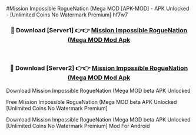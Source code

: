 #Mission Impossible RogueNation (Mega MOD [APK-MOD] - APK Unlocked - [Unlimited Coins No Watermark Premium] hf7w7



<div align="center">

<h3>🔴 Download [Server1] 👉👉 <a href="https://momento.my/?title=Mission_Impossible_RogueNation_(Mega_MOD">Mission Impossible RogueNation (Mega MOD Mod Apk</a></h3><br>

<h3>🔴 Download [Server2] 👉👉 <a href="https://momento.my/?title=Mission_Impossible_RogueNation_(Mega_MOD">Mission Impossible RogueNation (Mega MOD Mod Apk</a></h3>
</div>



Download Mission Impossible RogueNation (Mega MOD beta APK Unlocked

Free Mission Impossible RogueNation (Mega MOD beta APK Unlocked [Unlimited Coins No Watermark Premium]

Download Mission Impossible RogueNation (Mega MOD beta APK Unlocked [Unlimited Coins No Watermark Premium] Mod For Android
